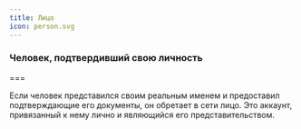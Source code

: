 ```yaml
---
title: Лицо
icon: person.svg
---
```


### Человек, подтвердивший свою личность

===

Если человек представился своим реальным именем и предоставил подтверждающие его документы, он обретает в сети лицо. Это аккаунт, привязанный к нему лично и являющийся его представительством.
